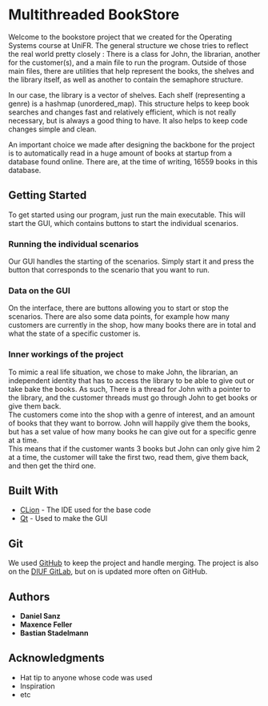 # Multithreaded BookStore

Welcome to the bookstore project that we created for the Operating Systems course at UniFR.
The general structure we chose tries to reflect the real world pretty closely :
There is a class for John, the librarian, another for the customer(s), and a main file to run
the program. Outside of those main files, there are utilities that help represent the books,
the shelves and the library itself, as well as another to contain the semaphore structure.

In our case, the library is a vector of shelves. Each shelf (representing a genre) is a 
hashmap (unordered_map). This structure helps to keep book searches and changes fast and
relatively efficient, which is not really necessary, but is always a good thing to have. 
It also helps to keep code changes simple and clean.

An important choice we made after designing the backbone for the project is to automatically
read in a huge amount of books at startup from a database found online. There are, at the 
time of writing, 16559 books in this database.

## Getting Started

To get started using our program, just run the main executable. This will start the GUI, 
which contains buttons to start the individual scenarios.

### Running the individual scenarios

Our GUI handles the starting of the scenarios. Simply start it and press the button
that corresponds to the scenario that you want to run.

### Data on the GUI

On the interface, there are buttons allowing you to start or stop the scenarios.
There are also some data points, for example how many customers are currently in the shop,
how many books there are in total and what the state of a specific customer is.

### Inner workings of the project

To mimic a real life situation, we chose to make John, the librarian, an independent
identity that has to access the library to be able to give out or take bake the books.
As such, There is a thread for John with a pointer to the library, and the customer
threads must go through John to get books or give them back. <br>The customers come into
the shop with a genre of interest, and an amount of books that they want to borrow.
John will happily give them the books, but has a set value of how many books he can give
out for a specific genre at a time. <br>This means that if the customer wants 3 books but 
John can only give him 2 at a time, the customer will take the first two, read them, give
them back, and then get the third one.

## Built With

* [CLion](https://www.jetbrains.com/clion/) - The IDE used for the base code
* [Qt](https://www.qt.io/download) - Used to make the GUI

## Git

We used [GitHub](https://github.com/Molesox/BookStore) to keep the project and handle 
merging. The project is also on the [DIUF GitLab](https://diuf-gitlab.unifr.ch/), 
but on is updated more often on GitHub.

## Authors

* **Daniel Sanz**
* **Maxence Feller**
* **Bastian Stadelmann**

## Acknowledgments

* Hat tip to anyone whose code was used
* Inspiration
* etc
